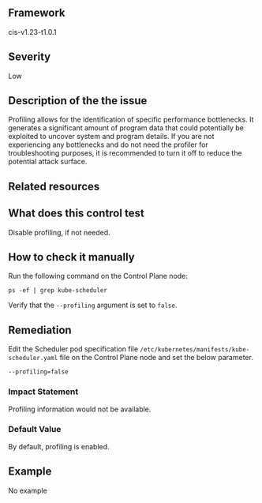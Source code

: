## Framework
cis-v1.23-t1.0.1
 
## Severity
Low

## Description of the the issue
Profiling allows for the identification of specific performance bottlenecks. It generates a significant amount of program data that could potentially be exploited to uncover system and program details. If you are not experiencing any bottlenecks and do not need the profiler for troubleshooting purposes, it is recommended to turn it off to reduce the potential attack surface.
 
## Related resources

## What does this control test
Disable profiling, if not needed.
 
## How to check it manually
Run the following command on the Control Plane node:

 
```
ps -ef | grep kube-scheduler

```
 Verify that the `--profiling` argument is set to `false`.
## Remediation
Edit the Scheduler pod specification file `/etc/kubernetes/manifests/kube-scheduler.yaml` file on the Control Plane node and set the below parameter.

 
```
--profiling=false

```
 
### Impact Statement
Profiling information would not be available.
### Default Value
By default, profiling is enabled.
## Example
No example
